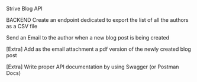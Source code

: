 Strive Blog API

BACKEND
Create an endpoint dedicated to export the list of all the authors as a CSV file

Send an Email to the author when a new blog post is being created

[Extra] Add as the email attachment a pdf version of the newly created blog post

[Extra] Write proper API documentation by using Swagger (or Postman Docs)
